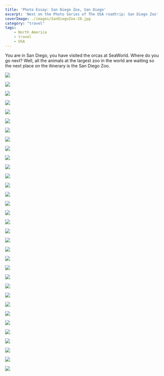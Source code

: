 ```yaml
---
title: 'Photo Essay: San Diego Zoo, San Diego'
excerpt: 'Next on the Photo Series of The USA roadtrip: San Diego Zoo'
coverImage: ./images/SanDiegoZoo-28.jpg
category: "travel"
tags:
    - North America
    - travel
    - USA
---
```


You are in San Diego, you have visited the orcas at SeaWorld. Where do you go next? Well, all the animals at the largest zoo in the world are waiting so the next place on the itinerary is the San Diego Zoo.

![](./images/SanDiegoZoo-1.jpg)

![](./images/SanDiegoZoo-2.jpg)

![](./images/SanDiegoZoo-3.jpg)

![](./images/SanDiegoZoo-4.jpg)

![](./images/SanDiegoZoo-5.jpg)

![](./images/SanDiegoZoo-6.jpg)

![](./images/SanDiegoZoo-7.jpg)

![](./images/SanDiegoZoo-8.jpg)

![](./images/SanDiegoZoo-9.jpg)

![](./images/SanDiegoZoo-10.jpg)

![](./images/SanDiegoZoo-11.jpg)

![](./images/SanDiegoZoo-12.jpg)

![](./images/SanDiegoZoo-13.jpg)

![](./images/SanDiegoZoo-14.jpg)

![](./images/SanDiegoZoo-15.jpg)

![](./images/SanDiegoZoo-16.jpg)

![](./images/SanDiegoZoo-17.jpg)

![](./images/SanDiegoZoo-18.jpg)

![](./images/SanDiegoZoo-19.jpg)

![](./images/SanDiegoZoo-20.jpg)

![](./images/SanDiegoZoo-21.jpg)

![](./images/SanDiegoZoo-22.jpg)

![](./images/SanDiegoZoo-23.jpg)

![](./images/SanDiegoZoo-24.jpg)

![](./images/SanDiegoZoo-25.jpg)

![](./images/SanDiegoZoo-26.jpg)

![](./images/SanDiegoZoo-27.jpg)

![](./images/SanDiegoZoo-28.jpg)

![](./images/SanDiegoZoo-29.jpg)

![](./images/SanDiegoZoo-30.jpg)

![](./images/SanDiegoZoo-31.jpg)

![](./images/SanDiegoZoo-32.jpg)

![](./images/SanDiegoZoo-33.jpg)
